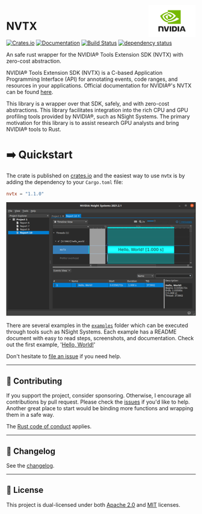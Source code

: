 <img align="right" alt="NVIDIA Logo" width="25%" src="assets/Nvidia-Logo.png">

# NVTX
[![Crates.io](https://img.shields.io/crates/v/nvtx)](https://crates.io/crates/nvtx)
[![Documentation](https://docs.rs/nvtx/badge.svg)](https://docs.rs/nvtx)
[![Build Status](https://github.com/simbleau/nvtx/workflows/build/badge.svg)](https://github.com/simbleau/nvtx/actions/workflows/build.yml)
[![dependency status](https://deps.rs/repo/github/simbleau/nvtx/status.svg)](https://deps.rs/repo/github/simbleau/nvtx)

An safe rust wrapper for the NVIDIA® Tools Extension SDK (NVTX) with zero-cost abstraction.

NVIDIA® Tools Extension SDK (NVTX) is a C-based Application Programming Interface (API) for annotating events, code ranges, and resources in your applications.
Official documentation for NVIDIA®'s NVTX can be found [here](https://nvidia.github.io/NVTX/doxygen/index.html).

This library is a wrapper over that SDK, safely, and with zero-cost abstractions. This library facilitates integration into the rich CPU and GPU profiling tools provided by NVIDIA®, such as NSight Systems. The primary motivation for this library is to assist research GPU analysts and bring NVIDIA® tools to Rust.

# ➡️ Quickstart

The crate is published on [crates.io](https://crates.io/crates/nvtx) and the easiest way to use nvtx is by adding the dependency to your `Cargo.toml` file:

```toml
nvtx = "1.1.0"
```

![Hello, World](examples/hello_world/screenshot.png)

There are several examples in the [`examples`](examples) folder which can be executed through tools such as NSight Systems. Each example has a README document with easy to read steps, screenshots, and documentation. Check out the first example, '[Hello, World!](https://github.com/simbleau/nvtx/tree/main/examples/hello_world)'

Don't hesitate to [file an issue](https://github.com/simbleau/nvtx/issues/new) if you need help.

---

## 🤝 Contributing

If you support the project, consider sponsoring. Otherwise, I encourage all contributions by pull request. Please check the [issues](https://github.com/simbleau/nvtx/issues) if you'd like to help. Another great place to start would be binding more functions and wrapping them in a safe way.

The [Rust code of conduct](https://www.rust-lang.org/policies/code-of-conduct) applies.

---

## 📜 Changelog

See the [changelog](CHANGELOG.md).

---

## 🔏 License
This project is dual-licensed under both [Apache 2.0](LICENSE-APACHE) and [MIT](LICENSE-MIT) licenses.
